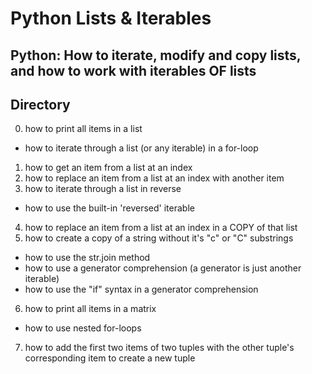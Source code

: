 # Python Lists & Iterables
## Python: How to iterate, modify and copy lists, and how to work with iterables OF lists
## Directory
0. how to print all items in a list
- how to iterate through a list (or any iterable) in a for-loop
1. how to get an item from a list at an index
2. how to replace an item from a list at an index with another item
3. how to iterate through a list in reverse
- how to use the built-in 'reversed' iterable
4. how to replace an item from a list at an index in a COPY of that list
5. how to create a copy of a string without it's "c" or "C" substrings
- how to use the str.join method
- how to use a generator comprehension (a generator is just another iterable)
- how to use the "if" syntax in a generator comprehension
6. how to print all items in a matrix
- how to use nested for-loops
7. how to add the first two items of two tuples with the other tuple's corresponding item to create a new tuple
